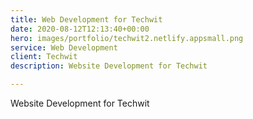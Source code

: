 ```yaml
---
title: Web Development for Techwit
date: 2020-08-12T12:13:40+00:00
hero: images/portfolio/techwit2.netlify.appsmall.png
service: Web Development
client: Techwit
description: Website Development for Techwit

---
```

Website Development for Techwit
